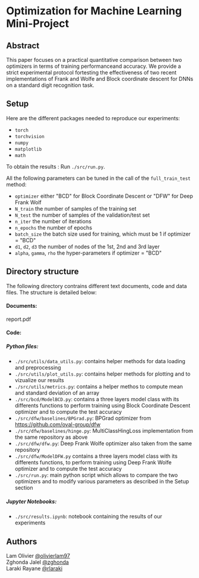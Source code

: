 # Optimization for Machine Learning Mini-Project



## Abstract

This paper focuses on a practical quantitative comparison between two optimizers in terms of training performanceand accuracy. We provide a strict experimental protocol fortesting the effectiveness of two recent implementations of Frank and Wolfe and Block coordinate descent for DNNs on a standard digit recognition task.

## Setup

Here are the different packages needed to reproduce our experiments:

- `torch`
- `torchvision`
- `numpy`
- `matplotlib`
- `math`

To obtain the results : 
Run `./src/run.py`.

All the following parameters can be tuned in the call of the `full_train_test` method:

- `optimizer` either "BCD" for Block Coordinate Descent or "DFW" for Deep Frank Wolf
- `N_train` the number of samples of the training set
- `N_test` the number of samples of the validation/test set
- `n_iter` the number of iterations
- `n_epochs` the number of epochs
- `batch_size` the batch size used for training, which must be 1 if optimizer = "BCD"
- `d1`, `d2`, `d3` the number of nodes of the 1st, 2nd and 3rd layer
- `alpha`, `gamma`, `rho` the hyper-parameters if optimizer = "BCD"

## Directory structure

The following directory contrains different text documents, code and data files. The structure is detailed below:

#### Documents:

report.pdf

#### Code:

##### Python files:

- `./src/utils/data_utils.py`: contains helper methods for data loading and preprocessing
- `./src/utils/plot_utils.py`: contains helper methods for plotting and to vizualize our results
- `./src/utils/metrics.py`: contains a helper methos to compute mean and standard deviation of an array
- `./src/bcd/ModelBCD.py`: contains a three layers model class with its differents functions to perform training using Block Coordinate Descent optimizer and to compute the test accuracy
- `./src/dfw/baselines/BPGrad.py`: BPGrad optimizer from https://github.com/oval-group/dfw
- `./src/dfw/baselines/hinge.py`: MultiClassHingLoss implementation from the same repository as above
- `./src/dfw/dfw.py`: Deep Frank Wolfe optimizer also taken from the same repository
- `./src/dfw/ModelDFW.py` contains a three layers model class with its differents functions, to perform training using Deep Frank Wolfe optimizer and to compute the test accuracy
- `./src/run.py`: main python script which allows to compare the two optimizers and to modify various parameters as described in the Setup section

##### Jupyter Notebooks:

- `./src/results.ipynb`: notebook containing the results of our experiments



## Authors 

Lam Olivier [@olivierlam97](https://github.com/olivierlam97)\
Zghonda Jalel [@zghonda](https://github.com/zghonda)\
Laraki Rayane [@rlaraki](https://github.com/rlaraki)



